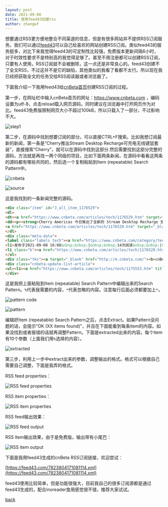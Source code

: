```yaml
---
layout: post
date: 2021-09-08
title: 使用feed43创建rss
author: zhangwf
---
```


想要通过RSS更方便地整合不同渠道的信息，但是有很多网站并不提供RSS订阅服务。我们可以通过[feed43](https://feed43.com)可以自己给喜欢的网站创建RSS订阅。类似feed43的服务挺多，对比下来我觉得feed43的可定制性比较强，免费版本更新间隔6小时，对于时效性要求不是特别高的我觉得足够了。甚至不用注册都可以创建RSS订阅，只要有人使用，RSS订阅就不会被删除，这一点还是非常良心的。feed43创建不了全文RSS，不过这并不是它的缺陷，其他类似的我看了看都不太行。所以现在我已经把获取全文的任务交给RSS阅读器或者浏览器了。

下面我介绍一下我用feed43给[cnBeta首页](https://www.cnbeta.com)创建RSS订阅的过程。

第一步，在网址栏中输入cnBeta首页的网址：https://www.cnbeta.com ，编码设置为utf-8，点击reload载入网页源码，同时建议在浏览器中打开网页作为对比。feed43免费版限制网页大小不超过100kB，所以只载入了一部分，不过影响不大。

![step1](/assets/img/creat-rss-with-feed43/feed43-1.PNG)

第二步，在源码中找到想要订阅的部分。可以直接CTRL+F搜索。比如我想订阅最新的新闻，第一条是“Cherry推出Stream Desktop Recharge可充电无线键鼠套装”，直接搜索“Cherry”，就可以在源码中找到这部分.然后需要找到这部分完整的源码，方法就是再找一两个同级的项目，比如下面两条新闻，在源码中看看这两条的源码都有哪些共同的，然后选一个复制粘贴到Item (repeatable) Search Pattern中。

![cnbeta](/assets/img/creat-rss-with-feed43/feed43-2.PNG)

![source](/assets/img/creat-rss-with-feed43/feed43-3.PNG)

这是我找到的一条新闻完整的源码。

```html
<div class="item" id="J_all_item_1176529">
<dl>
<dt><a href="https://www.cnbeta.com/articles/tech/1176529.htm" target="_blank">Cherry推出Stream Desktop Recharge可充电无线键鼠套装</a></dt>
<dd><p><strong>Cherry Americas 今日推出了全新的 Stream Desktop Recharge 无线键鼠套装，可知其采用了镍氢充电电池，续航可达数月，非常适合家用 / 办公环境。</strong>作为全球外设市场的领导者之一，新品不仅具有 Cherry 一以贯之的卓越品质和耐用性，还采用了符合人体工程学的舒适设计，可让用户在日常工作中获得轻松的打字与鼠标移动体验。</p></dd>
<a href="https://www.cnbeta.com/articles/tech/1176529.htm" target="_blank"><img class="lazy" src="https://static.cnbetacdn.com/thumb/mini/article/2021/0908/a984323feb2f3fc.png"></a>
</dl>
<div class="meta-data">
<label class="labels tech"><a href="https://www.cnbeta.com/category/tech" target="_blank">科技</a></label> <ul class="status">
<li>发布于2021-09-08 16:08&nbsp;&nbsp;|&nbsp;&nbsp;14次阅读&nbsp;&nbsp;|&nbsp;&nbsp;0个意见</li>
<li class="b"><a href="https://www.cnbeta.com/articles/tech/1176529.htm" target="_blank">详细内容</a></li>
</ul>
<div class="tks"><a target="_blank" href="http://m.cnbeta.com/"><b>cnBeta.COM 移动版</b></a></div> </div>
<div class="cnbeta-update-list-article">
<ul><li><a href="https://www.cnbeta.com/articles/tech/1175553.htm" title="台铁宣布其电子客票开始支持Apple Pay支付" target="_blank">台铁宣布其电子客票开始支持Apple Pay支付</a></li><li><a href="https://www.cnbeta.com/articles/tech/1175551.htm" title="为吸引三星电子建170亿美元芯片厂 美得州泰勒市拟大规模减免财产税" target="_blank">为吸引三星电子建170亿美元芯片厂 美得州泰勒市拟大规模减免财产税</a></li><li><a href="https://hot.cnbeta.com/articles/game/1175549.htm" title="游戏工委：已有63家单位响应防止未成年人沉迷通知" target="_blank">游戏工委：已有63家单位响应防止未成年人沉迷通知</a></li></ul> </div>
</div>
```
这是我把上面粘贴到Item (repeatable) Search Pattern中编辑出来的Search Pattern。`%`代表我需要的内容，`*`代表忽略的内容。注意每行后面必须都要加上`*`。

![pattern code](/assets/img/creat-rss-with-feed43/feed43-10.PNG)

![pattern](/assets/img/creat-rss-with-feed43/feed43-4.PNG)

编辑好Item (repeatable) Search Pattern之后，点击Extract。如果Pattern没问题的话，会提示“OK (XX items found)”，并且在下面能看到每条item的内容。如果没找到或者报错的话就再调整Pattern。下面是extracted出来的内容。每个item有10个参数（上面我们用`%`选择的内容）。

![extracted](/assets/img/creat-rss-with-feed43/feed43-5.PNG)

第三步，利用上一步中extract出来的参数，调整输出的格式。格式可以根据自己需要自己调整，下面是我弄的格式。

RSS feed properties：

![RSS feed properties](/assets/img/creat-rss-with-feed43/feed43-6.PNG)

RSS item properties：

![RSS item properties](/assets/img/creat-rss-with-feed43/feed43-7.PNG)

RSS feed输出效果：

![RSS feed output](/assets/img/creat-rss-with-feed43/feed43-8.PNG)

RSS item输出效果，由于是免费版，输出带有小尾巴：

![RSS item output](/assets/img/creat-rss-with-feed43/feed43-9.PNG)

下面是我用feed43生成的cnBeta RSS订阅链接，欢迎尝试：

[https://feed43.com/7823804171081114.xml](https://feed43.com/7823804171081114.xml)

feed43使用比较简单，但是功能很强大，目前我自己的很多订阅源都是通过feed43生成的，配合inoreader食用感觉很不错，推荐大家试试。


[back](./)
